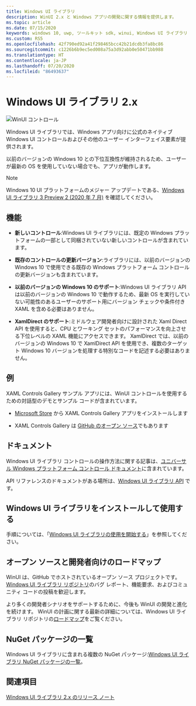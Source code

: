 ```yaml
---
title: Windows UI ライブラリ
description: WinUI 2.x と Windows アプリの開発に関する情報を提供します。
ms.topic: article
ms.date: 07/15/2020
keywords: windows 10, uwp, ツールキット sdk, winui, Windows UI ライブラリ
ms.custom: RS5
ms.openlocfilehash: 42f790ed92a41f298465bcc42b21dcdb3fa8bc86
ms.sourcegitcommit: c1226b6b9ec5ed008a75a3d92abb0e50471bb988
ms.translationtype: HT
ms.contentlocale: ja-JP
ms.lasthandoff: 07/20/2020
ms.locfileid: "86493637"
---
```

# <a name="windows-ui-library-2x"></a>Windows UI ライブラリ 2.x

![WinUI コントロール](images/winUI-library-767.png)

Windows UI ライブラリでは、Windows アプリ向けに公式のネイティブ Windows UI コントロールおよびその他のユーザー インターフェイス要素が提供されます。

以前のバージョンの Windows 10 との下位互換性が維持されるため、ユーザーが最新の OS を使用していない場合でも、アプリが動作します。

> [!NOTE]
> Windows 10 UI プラットフォームのメジャー アップデートである、[Windows UI ライブラリ 3 Preview 2 (2020 年 7 月)](../winui3/index.md) を確認してください。

## <a name="features"></a>機能

* **新しいコントロール**:Windows UI ライブラリには、既定の Windows プラットフォームの一部として同梱されていない新しいコントロールが含まれています。

* **既存のコントロールの更新バージョン**:ライブラリには、以前のバージョンの Windows 10 で使用できる既存の Windows プラットフォーム コントロールの更新バージョンも含まれています。

* **以前のバージョンの Windows 10 のサポート**:Windows UI ライブラリ API は以前のバージョンの Windows 10 で動作するため、最新 OS を実行していない可能性のあるユーザーのサポート用にバージョン チェックや条件付き XAML を含める必要はありません。

* **XamlDirect のサポート**:ミドルウェア開発者向けに設計された Xaml Direct API を使用すると、CPU とワーキング セットのパフォーマンスを向上させる下位レベルの XAML 機能にアクセスできます。 XamlDirect では、以前のバージョンの Windows 10 で XamlDirect API を使用でき、複数のターゲット Windows 10 バージョンを処理する特別なコードを記述する必要はありません。

## <a name="examples"></a>例

XAML Controls Gallery サンプル アプリには、WinUI コントロールを使用するための対話型のデモとサンプル コードが含まれています。

* [Microsoft Store](
https://www.microsoft.com/p/xaml-controls-gallery/9msvh128x2zt) から XAML Controls Gallery アプリをインストールします

* XAML Controls Gallery は [GitHub のオープン ソース](
https://github.com/Microsoft/Xaml-Controls-Gallery)でもあります

## <a name="documentation"></a>ドキュメント

Windows UI ライブラリ コントロールの操作方法に関する記事は、[ユニバーサル Windows プラットフォーム コントロール ドキュメント](/windows/uwp/design/controls-and-patterns/)に含まれています。

API リファレンスのドキュメントがある場所は、[Windows UI ライブラリ API](/uwp/api/overview/winui/) です。

## <a name="install-and-use-the-windows-ui-library"></a>Windows UI ライブラリをインストールして使用する

手順については、「[Windows UI ライブラリの使用を開始する](getting-started.md)」を参照してください。

## <a name="open-source-and-developer-roadmap"></a>オープン ソースと開発者向けのロードマップ

WinUI は、GitHub でホストされているオープン ソース プロジェクトです。 [Windows UI ライブラリ リポジトリ](https://aka.ms/winui)のバグ レポート、機能要求、およびコミュニティ コードの投稿を歓迎します。

より多くの開発者シナリオをサポートするために、今後も WinUI の開発と進化を続けます。 WinUI の計画に関する最新の詳細については、Windows UI ライブラリ リポジトリの[ロードマップ](https://github.com/microsoft/microsoft-ui-xaml/blob/master/docs/roadmap.md)をご覧ください。

## <a name="nuget-package-list"></a>NuGet パッケージの一覧

Windows UI ライブラリに含まれる複数の NuGet パッケージ:[Windows UI ライブラリ NuGet パッケージの一覧](nuget-packages.md)。

## <a name="see-also"></a>関連項目

[Windows UI ライブラリ 2.x のリリース ノート](release-notes/index.md)
